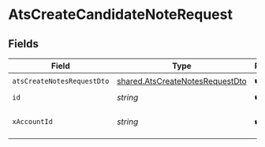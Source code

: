 # AtsCreateCandidateNoteRequest


## Fields

| Field                                                                                     | Type                                                                                      | Required                                                                                  | Description                                                                               |
| ----------------------------------------------------------------------------------------- | ----------------------------------------------------------------------------------------- | ----------------------------------------------------------------------------------------- | ----------------------------------------------------------------------------------------- |
| `atsCreateNotesRequestDto`                                                                | [shared.AtsCreateNotesRequestDto](../../../sdk/models/shared/atscreatenotesrequestdto.md) | :heavy_check_mark:                                                                        | N/A                                                                                       |
| `id`                                                                                      | *string*                                                                                  | :heavy_check_mark:                                                                        | N/A                                                                                       |
| `xAccountId`                                                                              | *string*                                                                                  | :heavy_check_mark:                                                                        | The account identifier                                                                    |